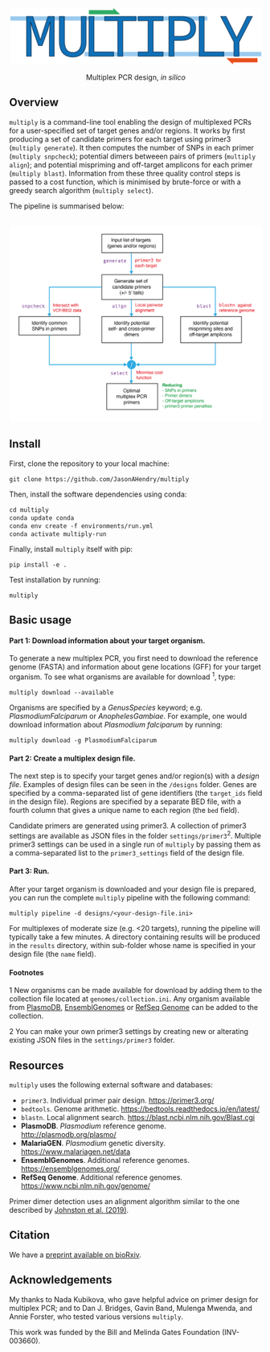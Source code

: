 <p align="center"><img src=".images/multiply-logo.png" width="500"></p>

<p align="center">Multiplex PCR design, <i>in silico</i></p>

## Overview
`multiply` is a command-line tool enabling the design of multiplexed PCRs for a user-specified set of target genes and/or regions. It works by first producing a set of candidate primers for each target using primer3 (`multiply generate`). It then computes the number of SNPs in each primer (`multiply snpcheck`); potential dimers betweeen pairs of primers (`multiply align`); and potential mispriming and off-target amplicons for each primer (`multiply blast`). Information from these three quality control steps is passed to a cost function, which is minimised by brute-force or with a greedy search algorithm (`multiply select`). 

The pipeline is summarised below:
<br></br>
<p align="center"><img src=".images/multiply-pipeline.png" width="700"></p>

## Install
First, clone the repository to your local machine:

```
git clone https://github.com/JasonAHendry/multiply
```
Then, install the software dependencies using conda:

```
cd multiply
conda update conda
conda env create -f environments/run.yml
conda activate multiply-run
```
Finally, install `multiply` itself with pip:

```
pip install -e .
```

Test installation by running:

```
multiply
```

## Basic usage

#### Part 1: Download information about your target organism.
To generate a new multiplex PCR, you first need to download the reference genome (FASTA) and information about gene locations (GFF) for your target organism. To see what organisms are available for download $^1$, type:

```
multiply download --available
```

Organisms are specified by a *GenusSpecies* keyword; e.g. *PlasmodiumFalciparum* or *AnophelesGambiae*. For example, one would download information about *Plasmodium falciparum* by running:

```
multiply download -g PlasmodiumFalciparum

```

#### Part 2: Create a multiplex design file.
The next step is to specify your target genes and/or region(s) with a *design file*. Examples of design files can be seen in the `/designs` folder. Genes are specified by a comma-separated list of gene identifiers (the `target_ids` field in the design file). Regions are specified by a separate BED file, with a fourth column that gives a unique name to each region (the `bed` field). 

Candidate primers are generated using primer3. A collection of primer3 settings are available as JSON files in the folder `settings/primer3`$^2$. Multiple primer3 settings can be used in a single run of `multiply` by passing them as a comma-separated list to the `primer3_settings` field of the design file.


#### Part 3: Run.

After your target organism is downloaded and your design file is prepared, you can run the complete `multiply` pipeline with the following command:

```
multiply pipeline -d designs/<your-design-file.ini>

```

For multiplexes of moderate size (e.g. <20 targets), running the pipeline will typically take a few minutes. A directory containing results will be produced in the `results` directory, within sub-folder whose name is specified in your design file (the `name` field).

#### Footnotes

$1$ New organisms can be made available for download by adding them to the collection file located at `genomes/collection.ini`. Any organism available from [PlasmoDB](https://plasmodb.org/plasmo/app/downloads/), [EnsemblGenomes](https://ensemblgenomes.org/) or [RefSeq Genome](https://www.ncbi.nlm.nih.gov/genome/) can be added to the collection.

$2$ You can make your own primer3 settings by creating new or alterating existing JSON files in the `settings/primer3` folder. 


## Resources
`multiply` uses the following external software and databases:
- `primer3`. Individual primer pair design. https://primer3.org/
- `bedtools`. Genome arithmetic. https://bedtools.readthedocs.io/en/latest/
- `blastn`. Local alignment search. https://blast.ncbi.nlm.nih.gov/Blast.cgi
- **PlasmoDB**. *Plasmodium* reference genome. http://plasmodb.org/plasmo/
- **MalariaGEN**. *Plasmodium* genetic diversity. https://www.malariagen.net/data
- **EnsemblGenomes**. Additional reference genomes. https://ensemblgenomes.org/
- **RefSeq Genome**. Additional reference genomes. https://www.ncbi.nlm.nih.gov/genome/

Primer dimer detection uses an alignment algorithm similar to the one described by [Johnston et al. (2019)](https://www.nature.com/articles/s41598-018-36612-9).

## Citation
We have a [preprint available on bioRxiv](https://www.biorxiv.org/content/10.1101/2023.02.06.527333v1).


## Acknowledgements
My thanks to Nada Kubikova, who gave helpful advice on primer design for multiplex PCR; and to Dan J. Bridges, Gavin Band, Mulenga Mwenda, and Annie Forster, who tested various versions `multiply`.

This work was funded by the Bill and Melinda Gates Foundation (INV-003660).

